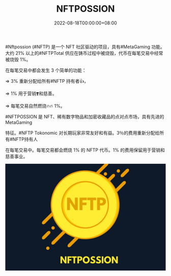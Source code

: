 ﻿---
title: "NFTPOSSION"
description: "NFTPOSSION 是 NFT、稀有数字物品和加密收藏品的点对点市场，具有高级 MetaGaming 功能。1% NFTP 定期烧毁。"
date: 2022-08-18T00:00:00+08:00
lastmod: 2022-08-18T00:00:00+08:00
draft: false
authors: ["浮尘"]
featuredImage: "nftpossion.png"
tags: ["Marketplaces","NFTPOSSION"]
categories: ["nfts"]
nfts: ["Marketplaces"]
blockchain: "BSC"
website: "https://www.nftpossion.com/"
twitter: "https://twitter.com/nftpossion"
discord: ""
telegram: "https://t.me/nftpossionchat"
github: ""
youtube: "https://www.youtube.com/channel/UCPn1cLtzW2vUy7RtDuVQZTA"
twitch: ""
facebook: "https://www.facebook.com/nftpossion?_rdc=1&_rdr"
instagram: "https://www.instagram.com/accounts/login/?next=/nftpossion/"
reddit: "https://www.reddit.com/r/NFTPOSSION/"
medium: "https://medium.com/@nftpossion"
steam: ""
gitbook: ""
googleplay: ""
appstore: ""
status: "Live"
weight: 
lightgallery: true
toc: true
pinned: false
recommend: false
recommend1: false
---
#Nftpossion (#NFTP) 是一个 NFT 社区驱动的项目，具有#MetaGaming 功能。大约 21% 以上的#NFTPTotal 供应在铸币过程中被烧毁，代币在每笔交易中经常被烧毁 1%。

在每笔交易中都会发生 3 个简单的功能：

=> 3% 重新分配给所有#NFTP 持有者👍，

=> 1% 用于营销❣️和慈善。

=> 每笔交易自然燃烧🔥🔥 1%。

#NFTPOSSION 是 NFT、稀有数字物品和加密收藏品的点对点市场，具有先进的 MetaGaming

特征。#NFTP Tokonomic 对长期玩家非常友好和有益。3％的费用重新分配给所有#NFTP持有人

在每笔交易中。每笔交易都会燃烧 1% 的 NFTP 代币。1% 的费用保留用于营销和慈善事业。

![1](16438681313.png)